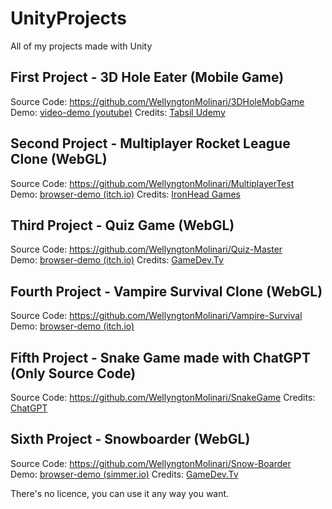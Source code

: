 # UnityProjects
All of my projects made with Unity

## First Project - 3D Hole Eater (Mobile Game)
Source Code: https://github.com/WellyngtonMolinari/3DHoleMobGame<br>
Demo: [video-demo (youtube)](https://www.youtube.com/watch?v=usui98GErmU&ab_channel=WellyngtonDev)
Credits: [Tabsil Udemy](https://www.udemy.com/user/tabsil/)

## Second Project - Multiplayer Rocket League Clone (WebGL)
Source Code: https://github.com/WellyngtonMolinari/MultiplayerTest<br>
Demo: [browser-demo (itch.io)](https://wellyngtonmolinari.itch.io/multiplayertest)
Credits: [IronHead Games](https://www.udemy.com/course/multiplayer-game-development-with-unity-and-fusion/)

## Third Project - Quiz Game (WebGL)
Source Code: https://github.com/WellyngtonMolinari/Quiz-Master<br>
Demo: [browser-demo (itch.io)](https://wellyngtonmolinari.itch.io/quiz-code-game)
Credits: [GameDev.Tv](https://www.udemy.com/user/gamedevtv/)

## Fourth Project - Vampire Survival Clone (WebGL)
Source Code: https://github.com/WellyngtonMolinari/Vampire-Survival<br>
Demo: [browser-demo (itch.io)]([https://wellyngtonmolinari.itch.io/vampiresurvivorsunity](https://chat.openai.com/))

## Fifth Project - Snake Game made with ChatGPT (Only Source Code)
Source Code: https://github.com/WellyngtonMolinari/SnakeGame
Credits: [ChatGPT](https://www.udemy.com/user/gamedevtv/)

## Sixth Project - Snowboarder (WebGL)
Source Code: https://github.com/WellyngtonMolinari/Snow-Boarder<br>
Demo: [browser-demo (simmer.io)](https://simmer.io/@Wellyngton/snowboarder)
Credits: [GameDev.Tv](https://www.udemy.com/user/gamedevtv/)


There's no licence, you can use it any way you want.
